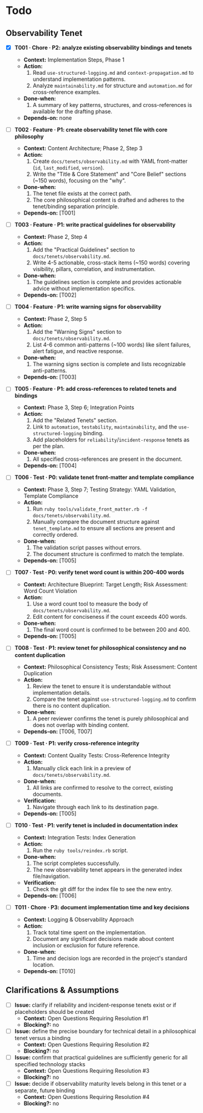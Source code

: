 # Todo

## Observability Tenet
- [x] **T001 · Chore · P2: analyze existing observability bindings and tenets**
    - **Context:** Implementation Steps, Phase 1
    - **Action:**
        1. Read `use-structured-logging.md` and `context-propagation.md` to understand implementation patterns.
        2. Analyze `maintainability.md` for structure and `automation.md` for cross-reference examples.
    - **Done‑when:**
        1. A summary of key patterns, structures, and cross-references is available for the drafting phase.
    - **Depends‑on:** none

- [ ] **T002 · Feature · P1: create observability tenet file with core philosophy**
    - **Context:** Content Architecture; Phase 2, Step 3
    - **Action:**
        1. Create `docs/tenets/observability.md` with YAML front-matter (`id`, `last_modified`, `version`).
        2. Write the "Title & Core Statement" and "Core Belief" sections (~150 words), focusing on the "why".
    - **Done‑when:**
        1. The tenet file exists at the correct path.
        2. The core philosophical content is drafted and adheres to the tenet/binding separation principle.
    - **Depends‑on:** [T001]

- [ ] **T003 · Feature · P1: write practical guidelines for observability**
    - **Context:** Phase 2, Step 4
    - **Action:**
        1. Add the "Practical Guidelines" section to `docs/tenets/observability.md`.
        2. Write 4-5 actionable, cross-stack items (~150 words) covering visibility, pillars, correlation, and instrumentation.
    - **Done‑when:**
        1. The guidelines section is complete and provides actionable advice without implementation specifics.
    - **Depends‑on:** [T002]

- [ ] **T004 · Feature · P1: write warning signs for observability**
    - **Context:** Phase 2, Step 5
    - **Action:**
        1. Add the "Warning Signs" section to `docs/tenets/observability.md`.
        2. List 4-6 common anti-patterns (~100 words) like silent failures, alert fatigue, and reactive response.
    - **Done‑when:**
        1. The warning signs section is complete and lists recognizable anti-patterns.
    - **Depends‑on:** [T003]

- [ ] **T005 · Feature · P1: add cross-references to related tenets and bindings**
    - **Context:** Phase 3, Step 6; Integration Points
    - **Action:**
        1. Add the "Related Tenets" section.
        2. Link to `automation`, `testability`, `maintainability`, and the `use-structured-logging` binding.
        3. Add placeholders for `reliability`/`incident-response` tenets as per the plan.
    - **Done‑when:**
        1. All specified cross-references are present in the document.
    - **Depends‑on:** [T004]

- [ ] **T006 · Test · P0: validate tenet front-matter and template compliance**
    - **Context:** Phase 3, Step 7; Testing Strategy: YAML Validation, Template Compliance
    - **Action:**
        1. Run `ruby tools/validate_front_matter.rb -f docs/tenets/observability.md`.
        2. Manually compare the document structure against `tenet_template.md` to ensure all sections are present and correctly ordered.
    - **Done‑when:**
        1. The validation script passes without errors.
        2. The document structure is confirmed to match the template.
    - **Depends‑on:** [T005]

- [ ] **T007 · Test · P0: verify tenet word count is within 200-400 words**
    - **Context:** Architecture Blueprint: Target Length; Risk Assessment: Word Count Violation
    - **Action:**
        1. Use a word count tool to measure the body of `docs/tenets/observability.md`.
        2. Edit content for conciseness if the count exceeds 400 words.
    - **Done‑when:**
        1. The final word count is confirmed to be between 200 and 400.
    - **Depends‑on:** [T005]

- [ ] **T008 · Test · P1: review tenet for philosophical consistency and no content duplication**
    - **Context:** Philosophical Consistency Tests; Risk Assessment: Content Duplication
    - **Action:**
        1. Review the tenet to ensure it is understandable without implementation details.
        2. Compare the tenet against `use-structured-logging.md` to confirm there is no content duplication.
    - **Done‑when:**
        1. A peer reviewer confirms the tenet is purely philosophical and does not overlap with binding content.
    - **Depends‑on:** [T006, T007]

- [ ] **T009 · Test · P1: verify cross-reference integrity**
    - **Context:** Content Quality Tests: Cross-Reference Integrity
    - **Action:**
        1. Manually click each link in a preview of `docs/tenets/observability.md`.
    - **Done‑when:**
        1. All links are confirmed to resolve to the correct, existing documents.
    - **Verification:**
        1. Navigate through each link to its destination page.
    - **Depends‑on:** [T005]

- [ ] **T010 · Test · P1: verify tenet is included in documentation index**
    - **Context:** Integration Tests: Index Generation
    - **Action:**
        1. Run the `ruby tools/reindex.rb` script.
    - **Done‑when:**
        1. The script completes successfully.
        2. The new observability tenet appears in the generated index file/navigation.
    - **Verification:**
        1. Check the git diff for the index file to see the new entry.
    - **Depends‑on:** [T006]

- [ ] **T011 · Chore · P3: document implementation time and key decisions**
    - **Context:** Logging & Observability Approach
    - **Action:**
        1. Track total time spent on the implementation.
        2. Document any significant decisions made about content inclusion or exclusion for future reference.
    - **Done‑when:**
        1. Time and decision logs are recorded in the project's standard location.
    - **Depends‑on:** [T010]

## Clarifications & Assumptions
- [ ] **Issue:** clarify if reliability and incident-response tenets exist or if placeholders should be created
    - **Context:** Open Questions Requiring Resolution #1
    - **Blocking?:** no
- [ ] **Issue:** define the precise boundary for technical detail in a philosophical tenet versus a binding
    - **Context:** Open Questions Requiring Resolution #2
    - **Blocking?:** no
- [ ] **Issue:** confirm that practical guidelines are sufficiently generic for all specified technology stacks
    - **Context:** Open Questions Requiring Resolution #3
    - **Blocking?:** no
- [ ] **Issue:** decide if observability maturity levels belong in this tenet or a separate, future binding
    - **Context:** Open Questions Requiring Resolution #4
    - **Blocking?:** no
